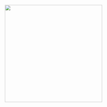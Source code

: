 <p align="center">
  <img width="320" src="./image/logo_smile.png">
</p>

<!-- 在线地址：https://qinghuansmile.top/ibook/


gitee 访问地址(github.io 有时候在国内访问会很慢)：[awesome-bookmarks](https://panjiachen.gitee.io/awesome-bookmarks/)

**本项目为个人收藏集，里面会不定期分享一些作者平时用到的库或网站和小工具。**

**如果你有好的推荐你可以提 issue 或者 pr 来告诉作者** -->